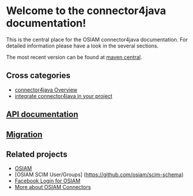 # Welcome to the connector4java documentation!

This is the central place for the OSIAM connector4java documentation. For
detailed information please have a look in the several sections.

The most recent version can be found at [maven central](http://search.maven.org/#search|ga|1|osiam).

## Cross categories
* [connector4java Overview](overview.md)
* [integrate connector4java in your project](integration.md)

## [API documentation](api-documentation.md)

## [Migration](migration.md)

## Related projects
* [OSIAM](https://github.com/osiam/osiam)
* [OSIAM SCIM User/Groups] (https://github.com/osiam/scim-schema)
* [Facebook Login for OSIAM](https://github.com/osiam/osiam/blob/master/docs/facebook-connect.md)
* [More about OSIAM Connectors](https://github.com/osiam/osiam/blob/master/docs/osiam-connectors.md)
